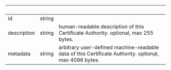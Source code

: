 <!-- Code generated for API Clients. DO NOT EDIT. -->

| &nbsp; | &nbsp; | &nbsp; |
|---|---|---|
| id | string |  |
| description | string | human-readable description of this Certificate Authority. optional, max 255 bytes. |
| metadata | string | arbitrary user-defined machine-readable data of this Certificate Authority. optional, max 4096 bytes. |
